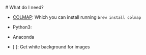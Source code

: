 # What do I need?



- [COLMAP](https://colmap.github.io/): Which you can install running ```brew install colmap``` 
- Python3: 
- Anaconda


- [ ]: Get white background for images
